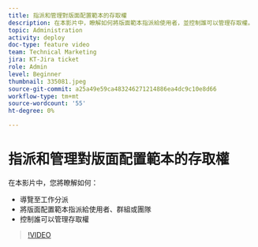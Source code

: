 ```yaml
---
title: 指派和管理對版面配置範本的存取權
description: 在本影片中，瞭解如何將版面範本指派給使用者，並控制誰可以管理存取權。
topic: Administration
activity: deploy
doc-type: feature video
team: Technical Marketing
jira: KT-Jira ticket
role: Admin
level: Beginner
thumbnail: 335081.jpeg
source-git-commit: a25a49e59ca483246271214886ea4dc9c10e8d66
workflow-type: tm+mt
source-wordcount: '55'
ht-degree: 0%

---
```


# 指派和管理對版面配置範本的存取權

在本影片中，您將瞭解如何：

* 導覽至工作分派
* 將版面配置範本指派給使用者、群組或團隊
* 控制誰可以管理存取權

>[!VIDEO](https://video.tv.adobe.com/v/MPC#/?quality=12&learn=on)
